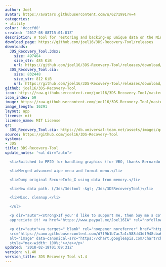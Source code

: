 ```yaml
---
author: Joel
avatar: https://avatars.githubusercontent.com/u/6271991?v=4
categories:
- utility
color: '#cccfd0'
created: '2017-08-08T15:01:01Z'
description: A tool for restoring and backing-up unique data on the Nintendo 3DS
download_page: https://github.com/joel16/3DS-Recovery-Tool/releases
downloads:
  3DS_Recovery_Tool.3dsx:
    size: 497464
    size_str: 485 KiB
    url: https://github.com/joel16/3DS-Recovery-Tool/releases/download/v1.40/3DS_Recovery_Tool.3dsx
  3DS_Recovery_Tool.cia:
    size: 832448
    size_str: 812 KiB
    url: https://github.com/joel16/3DS-Recovery-Tool/releases/download/v1.40/3DS_Recovery_Tool.cia
github: joel16/3DS-Recovery-Tool
icon: https://raw.githubusercontent.com/joel16/3DS-Recovery-Tool/master/res/ic_launcher_recovery_tool.png
icon_index: 59
image: https://raw.githubusercontent.com/joel16/3DS-Recovery-Tool/master/res/banner.png
image_length: 16291
layout: app
license: mit
license_name: MIT License
qr:
  3DS_Recovery_Tool.cia: https://db.universal-team.net/assets/images/qr/3ds_recovery_tool-cia.png
source: https://github.com/joel16/3DS-Recovery-Tool
systems:
- 3DS
title: 3DS-Recovery-Tool
update_notes: '<ul dir="auto">

  <li>Switched to PP2D for handling graphics (for VBO, thanks Bernardo!).</li>

  <li>Merged advanced wipe menu and format menu.</li>

  <li>Dump original SecureInfo_X using data from memory.</li>

  <li>New data path. (/3ds/3dstool -&gt; /3ds/3DSRecoveryTool)</li>

  <li>Misc. cleanup.</li>

  </ul>

  <p dir="auto"><strong>If you''d like to support me, then buy me a coffee, I''d really
  appreciate it! <a href="https://www.paypal.me/Joel16IA" rel="nofollow">https://www.paypal.me/Joel16IA</a></strong></p>

  <p dir="auto"><a target="_blank" rel="noopener noreferrer" href="https://camo.githubusercontent.com/d7f9b1b7ac7a1c588d43df948cba6c75e8dd4d68ac2b6d04ca39a94aed62c9b5/68747470733a2f2f63686172742e676f6f676c65617069732e636f6d2f63686172743f6368743d71722663686c3d68747470732533412532462532466769746875622e636f6d2532466a6f656c31362532463344532d5265636f766572792d546f6f6c25324672656c6561736573253246646f776e6c6f616425324676312e34302532463344535f5265636f766572795f546f6f6c2e636961266368733d313830783138302663686f653d5554462d382663686c643d4c25374332"><img
  src="https://camo.githubusercontent.com/d7f9b1b7ac7a1c588d43df948cba6c75e8dd4d68ac2b6d04ca39a94aed62c9b5/68747470733a2f2f63686172742e676f6f676c65617069732e636f6d2f63686172743f6368743d71722663686c3d68747470732533412532462532466769746875622e636f6d2532466a6f656c31362532463344532d5265636f766572792d546f6f6c25324672656c6561736573253246646f776e6c6f616425324676312e34302532463344535f5265636f766572795f546f6f6c2e636961266368733d313830783138302663686f653d5554462d382663686c643d4c25374332"
  alt="image" data-canonical-src="https://chart.googleapis.com/chart?cht=qr&amp;chl=https%3A%2F%2Fgithub.com%2Fjoel16%2F3DS-Recovery-Tool%2Freleases%2Fdownload%2Fv1.40%2F3DS_Recovery_Tool.cia&amp;chs=180x180&amp;choe=UTF-8&amp;chld=L%7C2"
  style="max-width: 100%;"></a></p>'
updated: '2018-02-18T01:09:31Z'
version: v1.40
version_title: 3DS Recovery Tool v1.4
---
```

